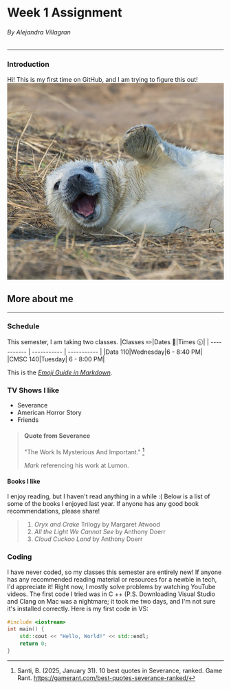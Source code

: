 # Week 1 Assignment 
###### By Alejandra Villagran
--- 
### Introduction 
Hi! This is my first time on GitHub, and I am trying to figure this out!
[![Click the link](Images/Sealwaving.jpg)](https://www.nationalgeographic.com/animals/mammals/facts/seals-pinnipeds-walruses-sea-lions#:~:text=Seals%20range%20greatly%20in%20size,%2C%20100%2Dpound%20Baikal%20seal.&text=While%20there%20are%20many%20differences,fin%2Dfooted%22%20in%20Latin.)

## More about me 
----

### Schedule
This semester, I am taking two classes.
|Classes :pencil2:|Dates :calendar:|Times 🕥|
| ----------- | ----------- | ----------- |
|Data 110|Wednesday|6 - 8:40 PM|
|CMSC 140|Tuesday| 6 - 8:00 PM|

This is the *[Emoji Guide in Markdown](https://gist.github.com/rxaviers/7360908)*.

### TV Shows I like 
- Severance
- American Horror Story
- Friends

> #### Quote from Severance 
>
>  "The Work Is Mysterious And Important." [^1]
> [^1]:Santi, B. (2025, January 31). 10 best quotes in Severance, ranked. Game Rant. https://gamerant.com/best-quotes-severance-ranked/ 
>
>  *Mark* referencing his work at Lumon.

#### Books I like
I enjoy reading, but I haven't read anything in a while :( Below is a list of some of the books I enjoyed last year. If anyone has any good book recommendations, please share! 
>1. *Oryx and Crake* Trilogy by Margaret Atwood 
>2. *All the Light We Cannot See* by Anthony Doerr
>3. *Cloud Cuckoo Land* by Anthony Doerr


### Coding 
I have never coded, so my classes this semester are entirely new! If anyone has any recommended reading material or resources for a newbie in tech, I'd appreciate it! Right now, I mostly solve problems by watching YouTube videos. The first code I tried was in C ++ (P.S. Downloading Visual Studio and Clang on Mac was a nightmare; it took me two days, and I'm not sure it's installed correctly. Here is my first code in VS: 
```C++
#include <iostream>
int main() {
    std::cout << "Hello, World!" << std::endl;
    return 0;
}
```




